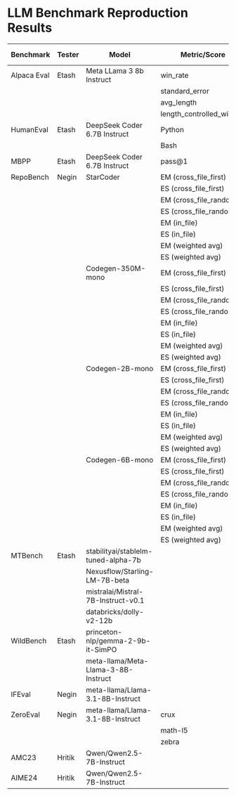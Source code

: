 # LLM Benchmark Reproduction Results

| Benchmark   | Tester  | Model                                   | Metric/Score                  | Our Results                    | Reported Results              |
|-------------|---------|-----------------------------------------|--------------------------------|--------------------------------|-------------------------------|
| Alpaca Eval | Etash   | Meta LLama 3 8b Instruct               | win_rate                      | 24.04                          | 22.57                        |
|             |         |                                         | standard_error                | 1.27                           | 1.26                         |
|             |         |                                         | avg_length                    | 1937                           | 1899                         |
|             |         |                                         | length_controlled_winrate     | 24.24                          | 22.92                        |
| HumanEval   | Etash   | DeepSeek Coder 6.7B Instruct           | Python                        | 0.798                          | 78.9%                        |
|             |         |                                         | Bash                          | 0.354                          | 36.7%                        |
| MBPP        | Etash   | DeepSeek Coder 6.7B Instruct           | pass@1                        | 0.64                           | 65.4%                        |
| RepoBench   | Negin   | StarCoder                              | EM (cross_file_first)         | 28.0                           | 28.0                         |
|             |         |                                         | ES (cross_file_first)         | 67.37                          | 69.6                         |
|             |         |                                         | EM (cross_file_random)        | 37.08                          | 37.3                         |
|             |         |                                         | ES (cross_file_random)        | 71.28                          | 73.69                        |
|             |         |                                         | EM (in_file)                  | 34.17                          | 33.8                         |
|             |         |                                         | ES (in_file)                  | 70.46                          | 72.37                        |
|             |         |                                         | EM (weighted avg)             | 31.69                          | 31.69                        |
|             |         |                                         | ES (weighted avg)             | 69.09                          | 71.2                         |
|             |         | Codegen-350M-mono                      | EM (cross_file_first)         | 15.27                          | 15.14                        |
|             |         |                                         | ES (cross_file_first)         | 58.03                          | 60.1                         |
|             |         |                                         | EM (cross_file_random)        | 27.7                           | 27.7                         |
|             |         |                                         | ES (cross_file_random)        | 67.33                          | 68.9                         |
|             |         |                                         | EM (in_file)                  | 25.11                          | 25.2                         |
|             |         |                                         | ES (in_file)                  | 66.28                          | 67.8                         |
|             |         |                                         | EM (weighted avg)             | 22.12                          | 20.7                         |
|             |         |                                         | ES (weighted avg)             | 62.9                           | 64.2                         |
|             |         | Codegen-2B-mono                        | EM (cross_file_first)         | 22.12                          | 22.1                         |
|             |         |                                         | ES (cross_file_first)         | 62.9                           | 64.9                         |
|             |         |                                         | EM (cross_file_random)        | 34.18                          | 34.4                         |
|             |         |                                         | ES (cross_file_random)        | 71.12                          | 72.6                         |
|             |         |                                         | EM (in_file)                  | 31.14                          | 31.2                         |
|             |         |                                         | ES (in_file)                  | 69.61                          | 70.93                        |
|             |         |                                         | EM (weighted avg)             | 27.26                          | 27.3                         |
|             |         |                                         | ES (weighted avg)             | 66.57                          | 68.3                         |
|             |         | Codegen-6B-mono                        | EM (cross_file_first)         | 26.81                          | 26.9                         |
|             |         |                                         | ES (cross_file_first)         | 66.23                          | 67.9                         |
|             |         |                                         | EM (cross_file_random)        | 38.28                          | 38.3                         |
|             |         |                                         | ES (cross_file_random)        | 73.34                          | 74.5                         |
|             |         |                                         | EM (in_file)                  | 34.9                           | 34.96                        |
|             |         |                                         | ES (in_file)                  | 71.21                          | 72.59                        |
|             |         |                                         | EM (weighted avg)             | 31.56                          | 31.67                        |
|             |         |                                         | ES (weighted avg)             | 69.16                          | 70.68                        |
| MTBench     | Etash   | stabilityai/stablelm-tuned-alpha-7b    |                               | 1.0                            | 2.75                         |
|             |         | Nexusflow/Starling-LM-7B-beta          |                               | 7.69                           | 8.12                         |
|             |         | mistralai/Mistral-7B-Instruct-v0.1     |                               | 6.65                           | 6.84                         |
|             |         | databricks/dolly-v2-12b                |                               | 1.087                          | 3.28                         |
| WildBench   | Etash   | princeton-nlp/gemma-2-9b-it-SimPO      |                               | 5.083                          | 5.33                         |
|             |         | meta-llama/Meta-Llama-3-8B-Instruct    |                               | 3.27                           | 2.92                         |
| IFEval      | Negin   | meta-llama/Llama-3.1-8B-Instruct       |                               | 79.1                           | 80.4                         |
| ZeroEval    | Negin   | meta-llama/Llama-3.1-8B-Instruct       |crux                           | 40.75                          | 39.88
|             |         |                                        |math-l5                        | 24.69                          | 22.19
|             |         |                                        |zebra                          | 11.70                          | 12.8
| AMC23      | Hritik   | Qwen/Qwen2.5-7B-Instruct       |                               | 21/40                          | 24/40                         |
| AIME24      | Hritik   | Qwen/Qwen2.5-7B-Instruct       |                               | 3/30                         | 3/30                        |